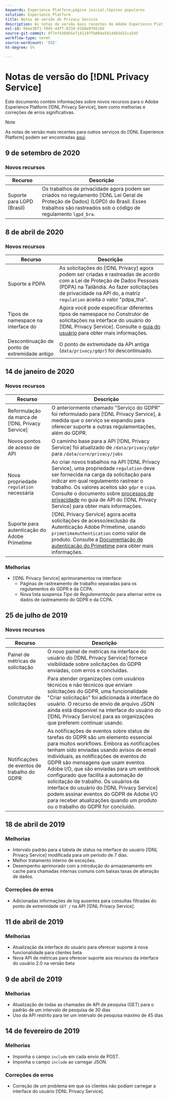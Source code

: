 ```yaml
---
keywords: Experience Platform;página inicial;tópicos populares
solution: Experience Platform
title: Notas de versão do Privacy Service
description: As notas de versão mais recentes do Adobe Experience Platform Privacy Service.
exl-id: 66ee38f1-f0d5-44ff-823d-d1b8a9765c6d
source-git-commit: 0f7ef438db5e7141197fb860a5814883d31ca545
workflow-type: tm+mt
source-wordcount: '552'
ht-degree: 5%

---
```


# Notas de versão do [!DNL Privacy Service]

Este documento contém informações sobre novos recursos para o Adobe Experience Platform [!DNL Privacy Service], bem como melhorias e correções de erros significativas.

>[!NOTE]
>
>As notas de versão mais recentes para outros serviços do [!DNL Experience Platform] podem ser encontradas [aqui](../release-notes/latest/latest.md).

## 9 de setembro de 2020

### Novos recursos

| Recurso | Descrição |
| --- | --- |
| Suporte para LGPD (Brasil) | Os trabalhos de privacidade agora podem ser criados no regulamento [!DNL Lei Geral de Proteção de Dados] (LGPD) do Brasil. Esses trabalhos são rastreados sob o código de regulamento `lgpd_bra`. |

## 8 de abril de 2020

### Novos recursos

| Recurso | Descrição |
| --- | --- |
| Suporte a PDPA | As solicitações do [!DNL Privacy] agora podem ser criadas e rastreadas de acordo com a Lei de Proteção de Dados Pessoais (PDPA) na Tailândia. Ao fazer solicitações de privacidade na API do, a matriz `regulation` aceita o valor &quot;pdpa_tha&quot;. |
| Tipos de namespace na interface do | Agora você pode especificar diferentes tipos de namespace no Construtor de solicitações na interface do usuário do [!DNL Privacy Service]. Consulte o [guia do usuário](ui/user-guide.md) para obter mais informações. |
| Descontinuação de ponto de extremidade antigo | O ponto de extremidade da API antiga (`data/privacy/gdpr`) foi descontinuado. |

## 14 de janeiro de 2020

### Novos recursos

| Recurso | Descrição |
| --- | --- |
| Reformulação da marca de [!DNL Privacy Service] | O anteriormente chamado &quot;Serviço do GDPR&quot; foi reformulado para [!DNL Privacy Service], à medida que o serviço se expandiu para oferecer suporte a outras regulamentações, além do GDPR. |
| Novos pontos de acesso de API | O caminho base para a API [!DNL Privacy Service] foi atualizado de `/data/privacy/gdpr` para `/data/core/privacy/jobs` |
| Nova propriedade `regulation` necessária | Ao criar novos trabalhos na API [!DNL Privacy Service], uma propriedade `regulation` deve ser fornecida na carga da solicitação para indicar em qual regulamento rastrear o trabalho. Os valores aceitos são `gdpr` e `ccpa`. Consulte o documento sobre [processos de privacidade](api/privacy-jobs.md) no guia de API do [!DNL Privacy Service] para obter mais informações. |
| Suporte para autenticação do Adobe Primetime | [!DNL Privacy Service] agora aceita solicitações de acesso/exclusão da Autenticação Adobe Primetime, usando `primetimeAuthentication` como valor de produto. Consulte a [Documentação de autenticação do Primetime](https://tve.helpdocsonline.com/how-to-make-a-privacy-request) para obter mais informações. |

### Melhorias

* [!DNL Privacy Service] aprimoramentos na interface:
   * Páginas de rastreamento de trabalho separadas para os regulamentos do GDPR e da CCPA.
   * Nova lista suspensa *Tipo de Regulamentação* para alternar entre os dados de rastreamento do GDPR e da CCPA.

## 25 de julho de 2019

### Novos recursos

| Recurso | Descrição |
| --- | --- |
| Painel de métricas de solicitação | O novo painel de métricas na interface do usuário do [!DNL Privacy Service] fornece visibilidade sobre solicitações do GDPR enviadas, com erros e concluídas. |
| Construtor de solicitações | Para atender organizações com usuários técnicos e não técnicos que enviam solicitações do GDPR, uma funcionalidade &quot;Criar solicitação&quot; foi adicionada à interface do usuário. O recurso de envio de arquivo JSON ainda está disponível na interface do usuário do [!DNL Privacy Service] para as organizações que preferem continuar usando. |
| Notificações de eventos de trabalho do GDPR | As notificações de eventos sobre status de tarefas do GDPR são um elemento essencial para muitos workflows. Embora as notificações tenham sido enviadas usando avisos de email individuais, as notificações de eventos do GDPR são mensagens que usam eventos Adobe I/O, que são enviadas para um webhook configurado que facilita a automação de solicitação de trabalho. Os usuários da interface do usuário do [!DNL Privacy Service] podem assinar eventos do GDPR de Adobe I/O para receber atualizações quando um produto ou o trabalho do GDPR for concluído. |

## 18 de abril de 2019

### Melhorias

* Intervalo padrão para a tabela de status na interface do usuário [!DNL Privacy Service] modificada para um período de 7 dias.
* Melhor tratamento interno de exceções.
* Desempenho aprimorado com a introdução do armazenamento em cache para chamadas internas comuns com baixas taxas de alteração de dados.

### Correções de erros

* Adicionadas informações de log ausentes para consultas filtradas do ponto de extremidade `GET /` na API [!DNL Privacy Service].

## 11 de abril de 2019

### Melhorias

* Atualização da interface do usuário para oferecer suporte à nova funcionalidade para clientes beta
* Nova API de métricas para oferecer suporte aos recursos da interface do usuário 2.0 na versão beta

## 9 de abril de 2019

### Melhorias

* Atualização de todas as chamadas de API de pesquisa (GET) para o padrão de um intervalo de pesquisa de 30 dias
* Uso da API restrito para ter um intervalo de pesquisa máximo de 45 dias

## 14 de fevereiro de 2019

### Melhorias

* Imponha o campo `include` em cada envio de POST.
* Imponha o campo `include` ao carregar JSON.

### Correções de erros

* Correção de um problema em que os clientes não podiam carregar a interface do usuário [!DNL Privacy Service].
